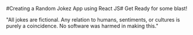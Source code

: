 #Creating a Random Jokez App using React JS#
Get Ready for some blast!

"All jokes are fictional. Any relation to humans, sentiments, or cultures is purely a coincidence. No software was harmed in making this."
